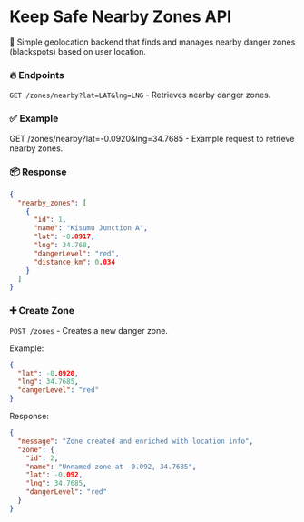 # Keep Safe Nearby Zones API

🚨 Simple geolocation backend that finds and manages nearby danger zones (blackspots) based on user location.

### 🔥 Endpoints

`GET /zones/nearby?lat=LAT&lng=LNG` - Retrieves nearby danger zones.

### ✅ Example

GET /zones/nearby?lat=-0.0920&lng=34.7685 - Example request to retrieve nearby zones.

### 📦 Response

```json
{
  "nearby_zones": [
    {
      "id": 1,
      "name": "Kisumu Junction A",
      "lat": -0.0917,
      "lng": 34.768,
      "dangerLevel": "red",
      "distance_km": 0.034
    }
  ]
}
```

### ➕ Create Zone

`POST /zones` - Creates a new danger zone.

Example:

```json
{
  "lat": -0.0920,
  "lng": 34.7685,
  "dangerLevel": "red"
}
```

Response:

```json
{
  "message": "Zone created and enriched with location info",
  "zone": {
    "id": 2,
    "name": "Unnamed zone at -0.092, 34.7685",
    "lat": -0.092,
    "lng": 34.7685,
    "dangerLevel": "red"
  }
}
